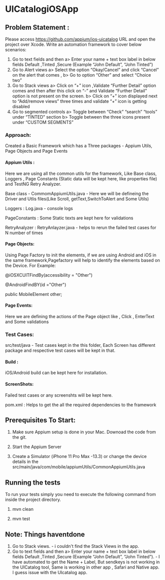 # UICatalogiOSApp
 
## Problem Statement :
Please access https://github.com/appium/ios-uicatalog URL
and open the project over Xcode.
Write an automation framework to cover below scenarios:
1. Go to text fields and then
a> Enter your name + text box label in below fields
 Default ,Tinted ,Secure (Example “John Default”, “John Tinted”)
2. Go to Alert views
a> Select the option “Okay/Cancel” and click “Cancel” on the alert that comes ,
b> Go to option “Other” and select “Choice two”
3. Go to Stack views
a> Click on “+” icon ,Validate “Further Detail” option comes and then after this
click on “-” and Validate “Further Detail” option is not present on the screen.
 b> Click on “+” icon displayed next to “Add/remove views” three times and
validate “+” icon is getting disabled
 4. Go to segmented controls
a> Toggle between “Check” “search” “tools” under “TINTED” section
b> Toggle between the three icons present under “CUSTOM SEGMENTS”

### Approach:
Created a Basic Framework which has a Three packages - Appium Utils, Page Objects and Page Events

#### Appium Utils :
Here we are using all the common utils for the framework, Like Base class, Loggers , Page Constants (Static data will be kept here, like properties file) and TestNG Retry Analyzer.

Base class - CommomAppiumUtils.java - Here we will be defineing the Driver and Utlis files(Like Scroll, getText,SwitchToAlert and Some Utils)

Loggers : Log.java - console logs

PageConstants : Some Static texts are kept here for validations

RetryAnalyzer : RetryAnlayzer.java - helps to rerun the failed test cases for N number of times

#### Page Objects:
Using Page Factory to init the elements, if we are using Android and iOS in the same framework,Pagefactory will help to identify the elements based on the Device.
For Example:

@iOSXCUITFindBy(accessibility  = "Other")

@AndroidFindBY(id ="Other")

public MobileElement other;
 
#### Page Events:
Here we are defining the actions of the Page object like , Click , EnterText and Some validations

### Test Cases:
src/test/java - Test cases kept in the this folder, Each Screen has different package and respective test cases will be kept in that.

#### Build : 
iOS/Android build can be kept here for installation.

#### ScreenShots:
Failed test cases or any screenshts will be kept here.

pom.xml : Helps to get the all the required dependencies to the framework


## Prerequisites To Start:
1. Make sure Appium setup is done in your Mac. Downoad the code from the git.

2. Start the Appium Server

3. Create a Simulator (iPhone 11 Pro Max -13.3) or change the device details in the src/main/java/com/mobile/appiumUtils/CommonAppiumUtils.java

## Running the tests
To run your tests simply you need to execute the following command from inside the project directory.

1. mvn clean

2. mvn test


## Note: Things haventdone
1. Go to Stack views. - i couldn't find the Stack Views in the app.
2. Go to text fields and then
a> Enter your name + text box label in below fields
 Default ,Tinted ,Secure (Example “John Default”, “John Tinted”). - I have automated to get the Name + Label, But sendkeys is not working in the UICatalog tool, Same is working in other app , Safari and Native app. I guess issue with the UIcatalog app.
